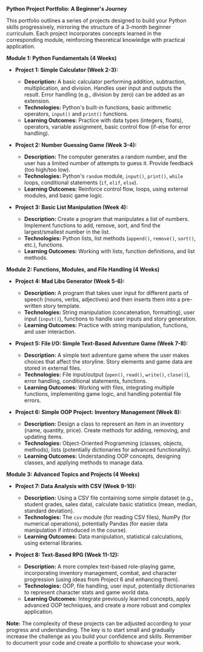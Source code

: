 **Python Project Portfolio: A Beginner's Journey**

This portfolio outlines a series of projects designed to build your Python skills progressively, mirroring the structure of a 3-month beginner curriculum.  Each project incorporates concepts learned in the corresponding module, reinforcing theoretical knowledge with practical application.

**Module 1: Python Fundamentals (4 Weeks)**

* **Project 1: Simple Calculator (Week 2-3):**
    * **Description:** A basic calculator performing addition, subtraction, multiplication, and division.  Handles user input and outputs the result.  Error handling (e.g., division by zero) can be added as an extension.
    * **Technologies:** Python's built-in functions, basic arithmetic operators, `input()` and `print()` functions.
    * **Learning Outcomes:**  Practice with data types (integers, floats), operators, variable assignment, basic control flow (if-else for error handling).

* **Project 2: Number Guessing Game (Week 3-4):**
    * **Description:** The computer generates a random number, and the user has a limited number of attempts to guess it.  Provide feedback (too high/too low).
    * **Technologies:** Python's `random` module, `input()`, `print()`, `while` loops, conditional statements (`if`, `elif`, `else`).
    * **Learning Outcomes:**  Reinforce control flow, loops, using external modules, and basic game logic.

* **Project 3: Basic List Manipulation (Week 4):**
    * **Description:** Create a program that manipulates a list of numbers.  Implement functions to add, remove, sort, and find the largest/smallest number in the list.
    * **Technologies:** Python lists, list methods (`append()`, `remove()`, `sort()`, etc.), functions.
    * **Learning Outcomes:**  Working with lists, function definitions, and list methods.


**Module 2: Functions, Modules, and File Handling (4 Weeks)**

* **Project 4: Mad Libs Generator (Week 5-6):**
    * **Description:** A program that takes user input for different parts of speech (nouns, verbs, adjectives) and then inserts them into a pre-written story template.
    * **Technologies:**  String manipulation (concatenation, formatting), user input (`input()`), functions to handle user inputs and story generation.
    * **Learning Outcomes:**  Practice with string manipulation, functions, and user interaction.

* **Project 5: File I/O: Simple Text-Based Adventure Game (Week 7-8):**
    * **Description:** A simple text adventure game where the user makes choices that affect the storyline. Story elements and game data are stored in external files.
    * **Technologies:** File input/output (`open()`, `read()`, `write()`, `close()`), error handling, conditional statements, functions.
    * **Learning Outcomes:** Working with files, integrating multiple functions, implementing game logic, and handling potential file errors.

* **Project 6: Simple OOP Project: Inventory Management (Week 8):**
    * **Description:** Design a class to represent an item in an inventory (name, quantity, price). Create methods for adding, removing, and updating items.
    * **Technologies:** Object-Oriented Programming (classes, objects, methods), lists (potentially dictionaries for advanced functionality).
    * **Learning Outcomes:** Understanding OOP concepts, designing classes, and applying methods to manage data.


**Module 3: Advanced Topics and Projects (4 Weeks)**

* **Project 7:  Data Analysis with CSV (Week 9-10):**
    * **Description:** Using a CSV file containing some simple dataset (e.g., student grades, sales data), calculate basic statistics (mean, median, standard deviation).
    * **Technologies:** The `csv` module (for reading CSV files), NumPy (for numerical operations), potentially Pandas (for easier data manipulation if introduced in the course).
    * **Learning Outcomes:**  Data manipulation, statistical calculations, using external libraries.

* **Project 8: Text-Based RPG (Week 11-12):**
    * **Description:** A more complex text-based role-playing game, incorporating inventory management, combat, and character progression (using ideas from Project 6 and enhancing them).
    * **Technologies:** OOP, file handling, user input, potentially dictionaries to represent character stats and game world data.
    * **Learning Outcomes:** Integrate previously learned concepts, apply advanced OOP techniques, and create a more robust and complex application.


**Note:**  The complexity of these projects can be adjusted according to your progress and understanding.  The key is to start small and gradually increase the challenge as you build your confidence and skills.  Remember to document your code and create a portfolio to showcase your work.